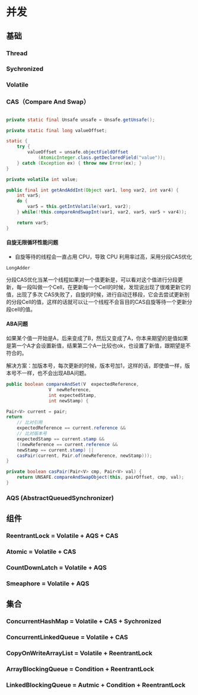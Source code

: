 # 并发

## 基础

### Thread

### Sychronized

### Volatile

### CAS（Compare And Swap）

```java

private static final Unsafe unsafe = Unsafe.getUnsafe();

private static final long valueOffset;

static {
    try {
        valueOffset = unsafe.objectFieldOffset
            (AtomicInteger.class.getDeclaredField("value"));
    } catch (Exception ex) { throw new Error(ex); }
}

private volatile int value;

public final int getAndAddInt(Object var1, long var2, int var4) {
    int var5;
    do {
        var5 = this.getIntVolatile(var1, var2);
    } while(!this.compareAndSwapInt(var1, var2, var5, var5 + var4));

    return var5;
}
```

#### 自旋无限循环性能问题

- 自旋等待的线程会一直占用 CPU，导致 CPU 利用率过高，采用分段CAS优化

`LongAdder`

分段CAS优化当某一个线程如果对一个值更新是，可以看对这个值进行分段更新，每一段叫做一个Cell，在更新每一个Cell的时候，发现说出现了很难更新它的值，出现了多次 CAS失败了，自旋的时候，进行自动迁移段，它会去尝试更新别的分段Cell的值，这样的话就可以让一个线程不会盲目的CAS自旋等待一个更新分段cell的值。

#### ABA问题

如果某个值一开始是A，后来变成了B，然后又变成了A，你本来期望的是值如果是第一个A才会设置新值，结果第二个A一比较也ok，也设置了新值，跟期望是不符合的。

解决方案：加版本号，每次更新的时候，版本号加1，这样的话，即使值一样，版本号不一样，也不会出现ABA问题。

```java
public boolean compareAndSet(V  expectedReference,
                V  newReference,
                int expectedStamp,
                int newStamp) {

Pair<V> current = pair;
return
    // 比对引用
    expectedReference == current.reference &&
    // 比对版本号
    expectedStamp == current.stamp &&
    ((newReference == current.reference &&
    newStamp == current.stamp) ||
    casPair(current, Pair.of(newReference, newStamp)));
}

private boolean casPair(Pair<V> cmp, Pair<V> val) {
    return UNSAFE.compareAndSwapObject(this, pairOffset, cmp, val);
}
```

### AQS (AbstractQueuedSynchronizer)

## 组件

### ReentrantLock = Volatile + AQS + CAS

### Atomic = Volatile + CAS

### CountDownLatch = Volatile + AQS

### Smeaphore = Volatile + AQS

## 集合

### ConcurrentHashMap = Volatile + CAS + Sychronized

### ConcurrentLinkedQueue = Volatile + CAS

### CopyOnWriteArrayList = Volatile + ReentrantLock

### ArrayBlockingQueue = Condition + ReentrantLock

### LinkedBlockingQueue = Autmic + Condition + ReentrantLock